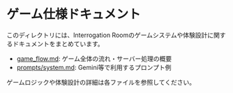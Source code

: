 # ゲーム仕様ドキュメント

このディレクトリには、Interrogation Roomのゲームシステムや体験設計に関するドキュメントをまとめています。

- [game_flow.md](./game_flow.md): ゲーム全体の流れ・サーバー処理の概要
- [prompts/system.md](./prompts/system.md): Gemini等で利用するプロンプト例

ゲームロジックや体験設計の詳細は各ファイルを参照してください。